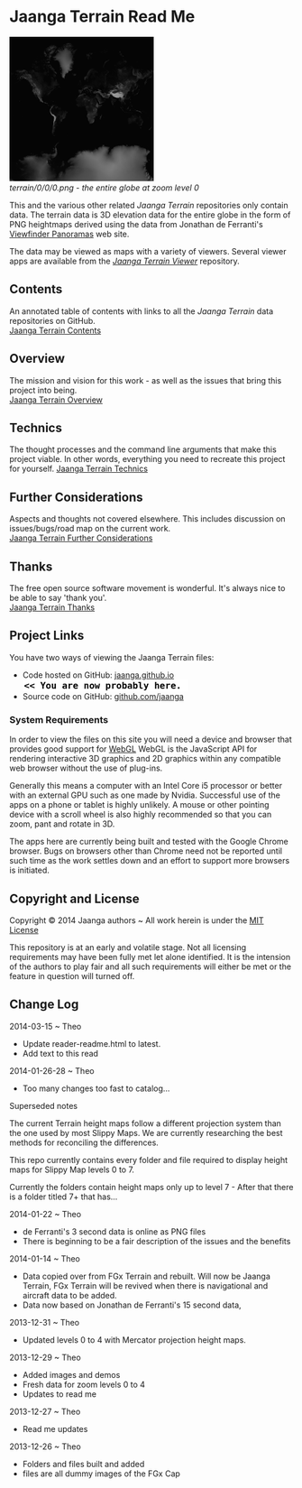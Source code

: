 Jaanga Terrain Read Me
======================

![terrain/0/0/0.png]( 0/0/0.png )  
_terrain/0/0/0.png - the entire globe at zoom level 0_

This and the various other related _Jaanga Terrain_ repositories only contain data.
The terrain data is 3D elevation data for the entire globe in the form of PNG heightmaps derived using the data 
from Jonathan de Ferranti's [Viewfinder Panoramas]( http://www.viewfinderpanoramas.org/ ) web site.

The data may be viewed as maps with a variety of viewers.
Several viewer apps are available from the [_Jaanga Terrain Viewer_]( http://jaanga.github.io/terrain-viewer/index.html ) repository.


## Contents

An annotated table of contents with links to all the _Jaanga Terrain_ data repositories on GitHub.  
[Jaanga Terrain Contents]( http://jaanga.github.io/terrain/readme-reader.html#contents.md )


## Overview

The mission and vision for this work - as well as the issues that bring this project into being.  
[Jaanga Terrain Overview]( http://jaanga.github.io/terrain/readme-reader.html#overview.md )


## Technics

The thought processes and the command line arguments that make this project viable. In other words, everything you need to recreate this project for yourself.
[Jaanga Terrain Technics]( http://jaanga.github.io/terrain/readme-reader.html#technics.md  )

## Further Considerations

Aspects and thoughts not covered elsewhere.  This includes discussion on issues/bugs/road map on the current work.  
[Jaanga Terrain Further Considerations]( http://jaanga.github.io/terrain/readme-reader.html#further-considerations.md )

## Thanks

The free open source software movement is wonderful. It's always nice to be able to say 'thank you'.  
[Jaanga Terrain Thanks]( http://jaanga.github.io/terrain/readme-reader.html#thanks.md )

## Project Links

You have two ways of viewing the Jaanga Terrain files:  

* Code hosted on GitHub: [jaanga.github.io]( http://jaanga.github.io/terrain/ "view the files as apps." ) <input value="<< You are now probably here." size=28 style="font:bold 12pt monospace;border-width:0;" >  
* Source code on GitHub: [github.com/jaanga]( https://github.com/jaanga/terrain/ "View the files as source code." ) <scan style=display:none ><< You are now probably here.</scan>


### System Requirements

In order to view the files on this site you will need a device and browser that provides good support for [WebGL](http://get.webgl.org/)
WebGL is the JavaScript API for rendering interactive 3D graphics and 2D graphics within any compatible web browser without the use of plug-ins. 

Generally this means a computer with an Intel Core i5 processor or better with an external GPU such as one made by Nvidia. 
Successful use of the apps on a phone or tablet is highly unlikely. 
A mouse or other pointing device with a scroll wheel is also highly recommended so that you can zoom, pant and rotate in 3D.
 
The apps here are currently being built and tested with the Google Chrome browser. 
Bugs on browsers other than Chrome need not be reported until such time as the work settles down and an effort to support more browsers is initiated.


## Copyright and License
Copyright &copy; 2014 Jaanga authors ~ All work herein is under the [MIT License](http://jaanga.github.io/libs/jaanga-copyright-and-mit-license.md)


This repository is at an early and volatile stage. Not all licensing requirements may have been fully met let alone identified. It is the intension of the authors to play fair and all such requirements will either be met or the feature in question will turned off.



## Change Log

2014-03-15 ~ Theo

* Update reader-readme.html to latest.
* Add text to this read

2014-01-26-28 ~ Theo

* Too many changes too fast to catalog...

Superseded notes

The current Terrain height maps follow a different projection system than the one used by most Slippy Maps.  We are currently researching the best methods for reconciling the differences.  
  
This repo currently contains every folder and file required to display height maps for Slippy Map levels 0 to 7.  

Currently the folders contain height maps only up to level 7 - After that there is a folder titled 7+ that has...  
 

2014-01-22 ~ Theo

* de Ferranti's 3 second data is online as PNG files
* There is beginning to be a fair description of the issues and the benefits


2014-01-14 ~ Theo

* Data copied over from FGx Terrain and rebuilt. Will now be Jaanga Terrain, FGx Terrain will be revived when there is navigational and aircraft data to be added.
* Data now based on Jonathan de Ferranti's 15 second data,


2013-12-31 ~ Theo

* Updated levels 0 to 4 with Mercator projection height maps.


2013-12-29 ~ Theo

* Added images and demos
* Fresh data for zoom levels 0 to 4
* Updates to read me

2013-12-27 ~ Theo

* Read me updates

2013-12-26 ~ Theo

* Folders and files built and added
* files are all dummy images of the FGx Cap



